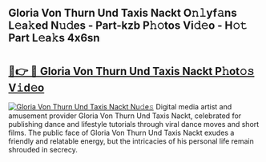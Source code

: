 ## Gloria Von Thurn Und Taxis Nackt O𝚗𝚕yf𝚊ns L𝚎a𝚔ed N𝚞𝚍es - Part-kzb P𝚑𝚘tos Vi𝚍𝚎o - H𝚘𝚝 Part L𝚎a𝚔s 4x6sn

# <h2><a href="http://kf53yzg.oniu.top/?m=Gloria+Von+Thurn+Und+Taxis+Nackt">🔗👉 🔴 Gloria Von Thurn Und Taxis Nackt P𝚑ot𝚘𝚜 V𝚒d𝚎o</a></h2>

[![Gloria Von Thurn Und Taxis Nackt Nu𝚍e𝚜](https://i.imgur.com/0qMVB7G.gif)](http://kf53yzg.oniu.top/?m=Gloria+Von+Thurn+Und+Taxis+Nackt)
Digital media artist and amusement provider Gloria Von Thurn Und Taxis Nackt, celebrated for publishing dance and lifestyle tutorials through viral dance moves and short films. The public face of Gloria Von Thurn Und Taxis Nackt exudes a friendly and relatable energy, but the intricacies of his personal life remain shrouded in secrecy.  
